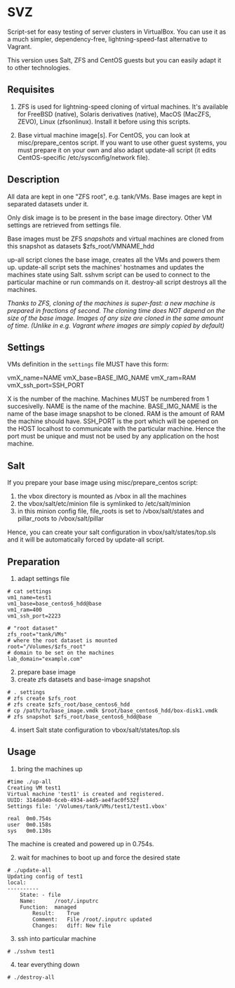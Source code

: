 SVZ
===
Script-set for easy testing of server clusters in VirtualBox. You can use it as 
a much simpler, dependency-free, lightning-speed-fast alternative to Vagrant.

This version uses Salt, ZFS and CentOS guests but you can easily adapt it to 
other technologies.

Requisites
----------
1. ZFS is used for lightning-speed cloning of virtual machines. It's available
for FreeBSD (native), Solaris derivatives (native), MacOS (MacZFS, ZEVO), Linux (zfsonlinux).
Install it before using this scripts. 

2. Base virtual machine image[s]. For CentOS, you can look at misc/prepare_centos script.
If you want to use other guest systems, you must prepare it on your own and also
adapt update-all script (it edits CentOS-specific /etc/sysconfig/network file).

Description
-----------
All data are kept in one "ZFS root", e.g. tank/VMs.
Base images are kept in separated datasets under it.

Only disk image is to be present in the base image directory. Other VM settings are retrieved from
settings file.

Base images must be ZFS *snapshots* and virtual machines are cloned from this snapshot as datasets
$zfs_root/VMNAME_hdd

up-all script clones the base image, creates all the VMs and powers them up.
update-all script sets the machines' hostnames and updates the machines state using Salt.
sshvm script can be used to connect to the particular machine or run commands on it.
destroy-all script destroys all the machines.

*Thanks to ZFS, cloning of the machines is super-fast: a new machine is prepared in fractions of second.
The cloning time does NOT depend on the size of the base image. Images of any size are cloned in the same
amount of time. (Unlike in e.g. Vagrant where images are simply copied by default)*

Settings
--------
VMs definition in the `settings` file MUST have this form:

vmX_name=NAME
vmX_base=BASE_IMG_NAME
vmX_ram=RAM
vmX_ssh_port=SSH_PORT

X is the number of the machine. Machines MUST be numbered from 1 succesivelly. NAME is the
name of the machine. BASE_IMG_NAME is the name of the base image snapshot to be cloned. 
RAM is the amount of RAM the machine should have. SSH_PORT is the port which will be
opened on the HOST localhost to communicate with the particular machine. Hence the port
must be unique and must not be used by any application on the host machine.

Salt
----
If you prepare your base image using misc/prepare_centos script:
1. the vbox directory is mounted as /vbox in all the machines
2. the vbox/salt/etc/minion file is symlinked to /etc/salt/minion
3. in this minion config file, file_roots is set to /vbox/salt/states and pillar_roots to /vbox/salt/pillar

Hence, you can create your salt configuration in vbox/salt/states/top.sls and
it will be automatically forced by update-all script.

Preparation
-----------
1. adapt settings file

```shell
# cat settings
vm1_name=test1
vm1_base=base_centos6_hdd@base
vm1_ram=400
vm1_ssh_port=2223

# "root dataset"
zfs_root="tank/VMs"
# where the root dataset is mounted
root="/Volumes/$zfs_root"
# domain to be set on the machines
lab_domain="example.com"
```
2. prepare base image
3. create zfs datasets and base-image snapshot
```shell
# . settings
# zfs create $zfs_root
# zfs create $zfs_root/base_centos6_hdd
# cp /path/to/base_image.vmdk $root/base_centos6_hdd/box-disk1.vmdk
# zfs snapshot $zfs_root/base_centos6_hdd@base
```
4. insert Salt state configuration to vbox/salt/states/top.sls

Usage
-----
1. bring the machines up
```shell
#time ./up-all 
Creating VM test1
Virtual machine 'test1' is created and registered.
UUID: 314da040-6ceb-4934-a4d5-ae4fac0f532f
Settings file: '/Volumes/tank/VMs/test1/test1.vbox'

real  0m0.754s
user  0m0.158s
sys   0m0.130s
```
The machine is created and powered up in 0.754s.

2. wait for machines to boot up and force the desired state
```shell
# ./update-all
Updating config of test1
local:
----------
    State: - file
    Name:      /root/.inputrc
    Function:  managed
        Result:    True
        Comment:   File /root/.inputrc updated
        Changes:   diff: New file
```

3. ssh into particular machine
```shell
# ./sshvm test1
```

4. tear everything down
```shell
# ./destroy-all
```
